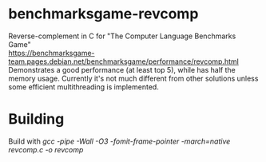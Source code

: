
# benchmarksgame-revcomp
Reverse-complement in C for "The Computer Language Benchmarks Game"  
https://benchmarksgame-team.pages.debian.net/benchmarksgame/performance/revcomp.html  
Demonstrates a good performance (at least top 5), while has half the memory usage. Currently it's not much different from other solutions unless some efficient multithreading is implemented.

# Building
Build with *gcc -pipe -Wall -O3 -fomit-frame-pointer -march=native revcomp.c -o revcomp*
